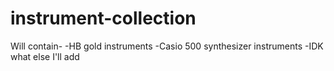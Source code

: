 # instrument-collection
Will contain-
-HB gold instruments
-Casio 500 synthesizer instruments
-IDK what else I'll add

